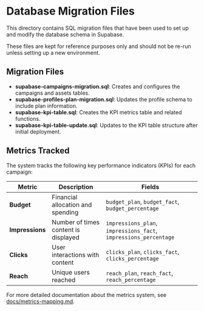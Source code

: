 # Database Migration Files

This directory contains SQL migration files that have been used to set up and modify the database schema in Supabase.

These files are kept for reference purposes only and should not be re-run unless setting up a new environment.

## Migration Files

- **supabase-campaigns-migration.sql**: Creates and configures the campaigns and assets tables.
- **supabase-profiles-plan-migration.sql**: Updates the profile schema to include plan information.
- **supabase-kpi-table.sql**: Creates the KPI metrics table and related functions.
- **supabase-kpi-table-update.sql**: Updates to the KPI table structure after initial deployment.

## Metrics Tracked

The system tracks the following key performance indicators (KPIs) for each campaign:

| Metric | Description | Fields |
|--------|-------------|--------|
| **Budget** | Financial allocation and spending | `budget_plan`, `budget_fact`, `budget_percentage` |
| **Impressions** | Number of times content is displayed | `impressions_plan`, `impressions_fact`, `impressions_percentage` |
| **Clicks** | User interactions with content | `clicks_plan`, `clicks_fact`, `clicks_percentage` |
| **Reach** | Unique users reached | `reach_plan`, `reach_fact`, `reach_percentage` |

For more detailed documentation about the metrics system, see [docs/metrics-mapping.md](/docs/metrics-mapping.md). 